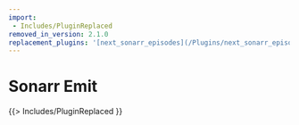```yaml
---
import:
 - Includes/PluginReplaced
removed_in_version: 2.1.0
replacement_plugins: '[next_sonarr_episodes](/Plugins/next_sonarr_episodes)'
---
```

# Sonarr Emit
{{> Includes/PluginReplaced }}